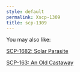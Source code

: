 ```yaml
---
style: default
permalink: Xscp-1309
title: scp-1309
---
```

You may also like:

[SCP-1682: Solar Parasite](http://scp-wiki.net/scp-1682)

[SCP-163: An Old Castaway](http://scp-wiki.net/scp-163)
